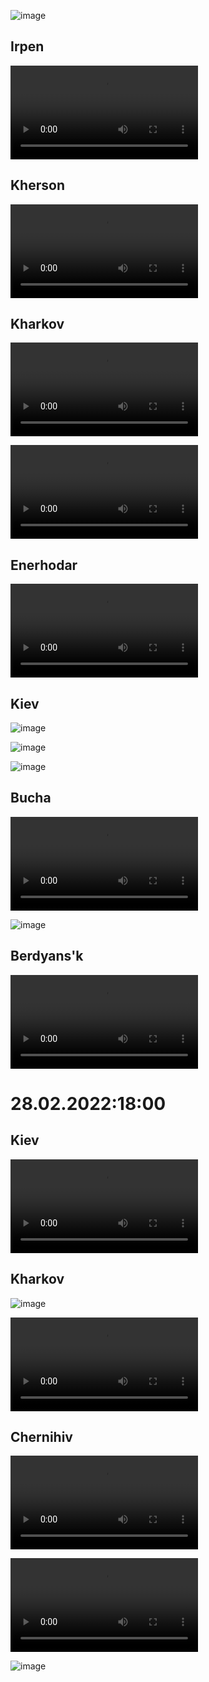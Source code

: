 ![image](https://user-images.githubusercontent.com/34960418/155990271-ff7bec06-1ff0-4641-84e6-c156226a43b4.png)


## Irpen

<video 
  src="https://user-images.githubusercontent.com/34960418/155991820-656e21ac-cb49-40b2-84c3-c60e1045582b.mp4" controls="controls" style="max-width: 730px;">
</video>


## Kherson

<video 
  src="https://user-images.githubusercontent.com/34960418/155992390-c346d734-5ee1-428c-ac7b-0a5ee71877e5.MP4" controls="controls" style="max-width: 730px;">
</video>


## Kharkov

<video 
  src="https://user-images.githubusercontent.com/34960418/155992757-9715446e-4350-4d7a-ac9d-d4f61b964e74.MP4" controls="controls" style="max-width: 730px;">
</video>

<video 
  src="https://user-images.githubusercontent.com/34960418/155993441-ab6b9199-21d4-4be9-b995-3030d9eb8056.mp4" controls="controls" style="max-width: 730px;">
</video>


## Enerhodar

<video 
  src="https://user-images.githubusercontent.com/34960418/155993116-5064dd82-9764-4226-8212-4089d7a4c77d.mp4" controls="controls" style="max-width: 730px;">
</video>


## Kiev

![image](https://user-images.githubusercontent.com/34960418/155994515-06c47c30-2b8d-4ab0-bfec-400347235fff.png)

![image](https://user-images.githubusercontent.com/34960418/155994547-eee9711d-5b30-4b22-8e8a-520eac54b1a4.png)

![image](https://user-images.githubusercontent.com/34960418/155994574-7241eb20-4b5c-412b-9b19-e0080ead5fa0.png)


## Bucha

<video 
  src="https://user-images.githubusercontent.com/34960418/155995483-82fc804a-7037-4514-8b70-fd01eac0c8b2.mp4" controls="controls" style="max-width: 730px;">
</video>

![image](https://user-images.githubusercontent.com/34960418/156008484-86807629-4d48-4ca4-9afb-795430173e0f.png)


## Berdyans'k

<video 
  src="https://user-images.githubusercontent.com/34960418/156009328-b4f16f41-0fa5-4c80-b09a-8600be14a270.MP4" controls="controls" style="max-width: 730px;">
</video>



# 28.02.2022:18:00

## Kiev

<video 
  src="https://user-images.githubusercontent.com/34960418/156025550-2c572245-9128-4463-8a32-4b4801c18fc4.MP4" controls="controls" style="max-width: 730px;">
</video>


## Kharkov

![image](https://user-images.githubusercontent.com/34960418/156055827-fd497057-91af-4818-82b5-b01acae87c51.png)


<video 
  src="https://user-images.githubusercontent.com/34960418/156026131-91903b4d-a048-4ab7-b8f9-3035dc85472e.mp4" controls="controls" style="max-width: 730px;">
</video>


## Chernihiv

<video 
  src="https://user-images.githubusercontent.com/34960418/156029094-aa648b62-ce6a-46a0-a07d-f4d90b99e9ff.MP4" controls="controls" style="max-width: 730px;">
</video>

<video 
  src="https://user-images.githubusercontent.com/34960418/156029129-a2d91560-245b-45af-b85c-677b54dc2f0d.MP4" controls="controls" style="max-width: 730px;">
</video>

![image](https://user-images.githubusercontent.com/34960418/156134833-b01fa57f-949d-4774-97c5-46d73c3058f3.png)
